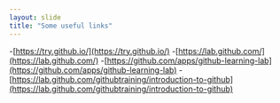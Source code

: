 ```yaml
---
layout: slide
title: "Some useful links"
---
```


-[https://try.github.io/](https://try.github.io/)
-[https://lab.github.com/](https://lab.github.com/)
-[https://github.com/apps/github-learning-lab](https://github.com/apps/github-learning-lab)
-[https://lab.github.com/githubtraining/introduction-to-github](https://lab.github.com/githubtraining/introduction-to-github)
